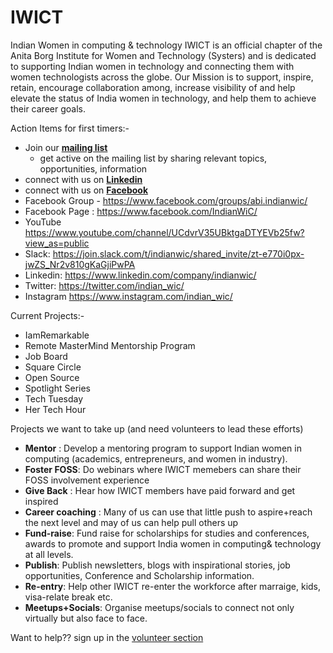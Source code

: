 # IWICT
Indian Women in computing & technology
IWICT is an official chapter of the Anita Borg Institute for Women and Technology (Systers) and is dedicated to supporting Indian women in technology and connecting them with women technologists across the globe.
Our Mission is to support, inspire, retain, encourage collaboration among, increase visibility of and help elevate the status of India women in technology, and help them to achieve their career goals. 

Action Items for first timers:- 
 * Join our [**mailing list**]( http://systers.org/mailman/listinfo/indianwic/)
     * get active on the mailing list by sharing relevant topics, opportunities, information
 * connect with us on [**Linkedin**]( https://www.linkedin.com/groups/6673756)
 * connect with us on [**Facebook**]( https://www.facebook.com/groups/abi.indianwic/)
  * Facebook Group - https://www.facebook.com/groups/abi.indianwic/ 
 * Facebook Page : https://www.facebook.com/IndianWiC/
 * YouTube https://www.youtube.com/channel/UCdvrV35UBktgaDTYEVb25fw?view_as=public
 * Slack: https://join.slack.com/t/indianwic/shared_invite/zt-e770i0px-jwZS_Nr2v810gKaGjiPwPA
 * Linkedin: https://www.linkedin.com/company/indianwic/
 * Twitter: https://twitter.com/indian_wic/
 * Instagram https://www.instagram.com/indian_wic/
 
 Current Projects:- 
* IamRemarkable 
* Remote MasterMind Mentorship Program 
* Job Board 
* Square Circle 
* Open Source 
* Spotlight Series
* Tech Tuesday
* Her Tech Hour 

 
 Projects we want to take up (and need volunteers to lead these efforts)
 * **Mentor** : Develop a mentoring program to support Indian women in computing (academics, entrepreneurs, and women in industry).
 * **Foster FOSS**: Do webinars where IWICT memebers can share their FOSS involvement experience
 * **Give Back** : Hear how IWICT members have paid forward and get inspired
 * **Career coaching** : Many of us can use that little push to aspire+reach the next level and may of us can help pull others up
 * **Fund-raise**: Fund raise for scholarships for studies and conferences, awards to promote and support India women in computing& technology at all levels.
 * **Publish**: Publish newsletters, blogs with inspirational stories, job opportunities, Conference and Scholarship information.
 * **Re-entry**: Help other IWICT re-enter the workforce after marraige, kids, visa-relate break etc.
 * **Meetups+Socials**: Organise meetups/socials to connect not only virtually but also face to face.
 
 
 Want to help?? sign up in the [volunteer section ](volunteer/list.md)
 
